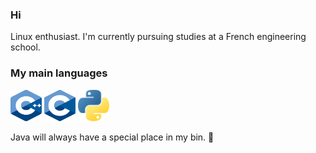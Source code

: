 ### Hi
Linux enthusiast. I'm currently pursuing studies at a French engineering school.

### My main languages
<div>
	<img src="images/cpp.svg" alt="C" width=50px height=50p loading="lazy"/>
	<img src="images/c.svg" alt="C" width=50px height=50px loading="lazy"/>
	<img src="images/py.svg" alt="C" width=50px height=50px loading="lazy"/>
</div>

Java will always have a special place in my bin. 🚮